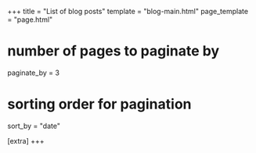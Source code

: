 +++
title = "List of blog posts"
template = "blog-main.html"
page_template = "page.html"

# number of pages to paginate by
paginate_by = 3
# sorting order for pagination
sort_by = "date"

[extra]
+++